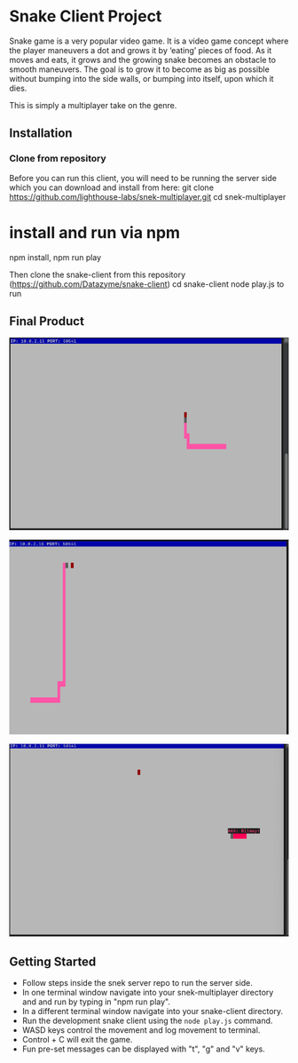# Snake Client Project

Snake game is a very popular video game. It is a video game concept where the player maneuvers a dot and grows it by ‘eating’ pieces of food. As it moves and eats, it grows and the growing snake becomes an obstacle to smooth maneuvers. The goal is to grow it to become as big as possible without bumping into the side walls, or bumping into itself, upon which it dies.

This is simply a multiplayer take on the genre.



## Installation

### Clone from repository
Before you can run this client, you will need to be running the server side which you can download and install from here: git clone https://github.com/lighthouse-labs/snek-multiplayer.git
cd snek-multiplayer

# install and run via npm
npm install, 
npm run play

Then clone the snake-client from this repository (https://github.com/Datazyme/snake-client)
cd snake-client
node play.js to run


## Final Product

!["Smaller snake"](https://github.com/Datazyme/snake-client/blob/master/Snake_game_screenshot2.png)

!["Longer snake and food"](https://github.com/Datazyme/snake-client/blob/master/snake_game_screenshot1.png)

!["Blimey!"](https://github.com/Datazyme/snake-client/blob/master/Snake_game_screenshot4.png)





## Getting Started

- Follow steps inside the snek server repo to run the server side.
- In one terminal window navigate into your snek-multiplayer directory and and run by typing in "npm run play".
- In a different terminal window navigate into your snake-client directory.
- Run the development snake client using the `node play.js` command.
- WASD keys control the movement and log movement to terminal.
- Control + C will exit the game.
- Fun pre-set messages can be displayed with "t", "g" and "v" keys.
